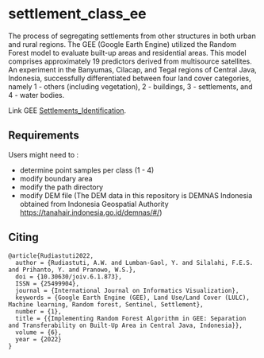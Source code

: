 # settlement_class_ee
The process of segregating settlements from other structures in both urban and rural regions. The GEE (Google Earth Engine) utilized the Random Forest model to evaluate built-up areas and residential areas. This model comprises approximately 19 predictors derived from multisource satellites. An experiment in the Banyumas, Cilacap, and Tegal regions of Central Java, Indonesia, successfully differentiated between four land cover categories, namely 1 - others (including vegetation), 2 - buildings, 3 - settlements, and 4 - water bodies.

Link GEE [Settlements_Identification](https://code.earthengine.google.com/4f8d79a5e6fa721dbca93b92ac88bce5).

## Requirements
Users might need to :
- determine point samples per class (1 - 4)
- modify boundary area
- modify the path directory
- modify DEM file (The DEM data in this repository is DEMNAS Indonesia obtained from Indonesia Geospatial Authority https://tanahair.indonesia.go.id/demnas/#/)

## Citing
```
@article{Rudiastuti2022,
  author = {Rudiastuti, A.W. and Lumban-Gaol, Y. and Silalahi, F.E.S. and Prihanto, Y. and Pranowo, W.S.},
  doi = {10.30630/joiv.6.1.873},
  ISSN = {25499904},
  journal = {International Journal on Informatics Visualization},
  keywords = {Google Earth Engine (GEE), Land Use/Land Cover (LULC), Machine learning, Random forest, Sentinel, Settlement},
  number = {1},
  title = {{Implementing Random Forest Algorithm in GEE: Separation and Transferability on Built-Up Area in Central Java, Indonesia}},
  volume = {6},
  year = {2022}
}
```
